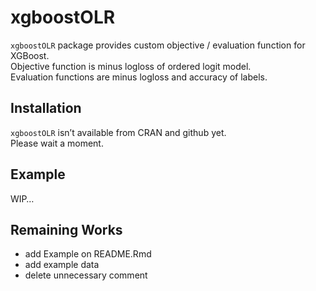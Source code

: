 
<!-- README.md is generated from README.Rmd. Please edit that file -->

# xgboostOLR

<!-- badges: start -->

<!-- badges: end -->

`xgboostOLR` package provides custom objective / evaluation function for
XGBoost.  
Objective function is minus logloss of ordered logit model.  
Evaluation functions are minus logloss and accuracy of labels.

## Installation

`xgboostOLR` isn’t available from CRAN and github yet.  
Please wait a moment.

## Example

WIP…

## Remaining Works

  - add Example on README.Rmd  
  - add example data  
  - delete unnecessary comment
